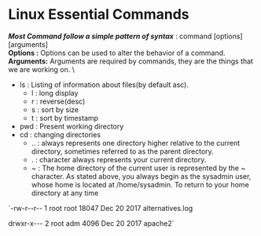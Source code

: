 # Linux Essential Commands

***Most Command follow a simple pattern of syntax*** : command [options] [arguments] \
**Options :** Options can be used to alter the behavior of a command. \
**Arguments:** Arguments are required by commands, they are the things that we are working on. \

- ls : Listing of information about files(by default asc).
    - l : long display
    - r : reverse(desc)
    - s : sort by size
    - t : sort by timestamp
- pwd : Present working directory
- cd : changing directories
    - .. : always represents one directory higher relative to the current directory, sometimes referred to as the parent directory.
    - . : character always represents your current directory.
    - ~ : The home directory of the current user is represented by the ~ character. As stated above, you always begin as the sysadmin user, whose home is located at /home/sysadmin. To return to your home directory at any time

`-rw-r--r-- 1 root   root  18047 Dec 20  2017 alternatives.log       
            
drwxr-x--- 2 root   adm    4096 Dec 20  2017 apache2`

